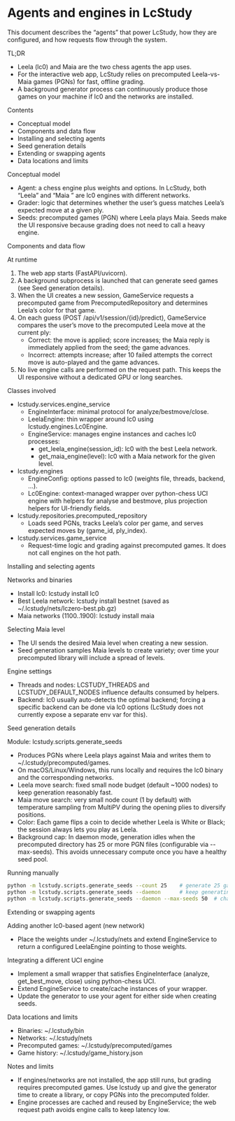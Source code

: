 # Agents and engines in LcStudy

This document describes the “agents” that power LcStudy, how they are configured, and how requests flow through the system.

TL;DR
- Leela (lc0) and Maia are the two chess agents the app uses.
- For the interactive web app, LcStudy relies on precomputed Leela-vs-Maia games (PGNs) for fast, offline grading.
- A background generator process can continuously produce those games on your machine if lc0 and the networks are installed.

Contents
- Conceptual model
- Components and data flow
- Installing and selecting agents
- Seed generation details
- Extending or swapping agents
- Data locations and limits

Conceptual model
- Agent: a chess engine plus weights and options. In LcStudy, both “Leela” and “Maia <level>” are lc0 engines with different networks.
- Grader: logic that determines whether the user’s guess matches Leela’s expected move at a given ply.
- Seeds: precomputed games (PGN) where Leela plays Maia. Seeds make the UI responsive because grading does not need to call a heavy engine.

Components and data flow

At runtime
1) The web app starts (FastAPI/uvicorn).
2) A background subprocess is launched that can generate seed games (see Seed generation details).
3) When the UI creates a new session, GameService requests a precomputed game from PrecomputedRepository and determines Leela’s color for that game.
4) On each guess (POST /api/v1/session/{id}/predict), GameService compares the user’s move to the precomputed Leela move at the current ply:
   - Correct: the move is applied; score increases; the Maia reply is immediately applied from the seed; the game advances.
   - Incorrect: attempts increase; after 10 failed attempts the correct move is auto-played and the game advances.
5) No live engine calls are performed on the request path. This keeps the UI responsive without a dedicated GPU or long searches.

Classes involved
- lcstudy.services.engine_service
  - EngineInterface: minimal protocol for analyze/bestmove/close.
  - LeelaEngine: thin wrapper around lc0 using lcstudy.engines.Lc0Engine.
  - EngineService: manages engine instances and caches lc0 processes:
    - get_leela_engine(session_id): lc0 with the best Leela network.
    - get_maia_engine(level): lc0 with a Maia network for the given level.
- lcstudy.engines
  - EngineConfig: options passed to lc0 (weights file, threads, backend, …).
  - Lc0Engine: context-managed wrapper over python-chess UCI engine with helpers for analyse and bestmove, plus projection helpers for UI-friendly fields.
- lcstudy.repositories.precomputed_repository
  - Loads seed PGNs, tracks Leela’s color per game, and serves expected moves by (game_id, ply_index).
- lcstudy.services.game_service
  - Request-time logic and grading against precomputed games. It does not call engines on the hot path.

Installing and selecting agents

Networks and binaries
- Install lc0: lcstudy install lc0
- Best Leela network: lcstudy install bestnet (saved as ~/.lcstudy/nets/lczero-best.pb.gz)
- Maia networks (1100..1900): lcstudy install maia

Selecting Maia level
- The UI sends the desired Maia level when creating a new session.
- Seed generation samples Maia levels to create variety; over time your precomputed library will include a spread of levels.

Engine settings
- Threads and nodes: LCSTUDY_THREADS and LCSTUDY_DEFAULT_NODES influence defaults consumed by helpers.
- Backend: lc0 usually auto-detects the optimal backend; forcing a specific backend can be done via lc0 options (LcStudy does not currently expose a separate env var for this).

Seed generation details

Module: lcstudy.scripts.generate_seeds
- Produces PGNs where Leela plays against Maia and writes them to ~/.lcstudy/precomputed/games.
- On macOS/Linux/Windows, this runs locally and requires the lc0 binary and the corresponding networks.
- Leela move search: fixed small node budget (default ~1000 nodes) to keep generation reasonably fast.
- Maia move search: very small node count (1 by default) with temperature sampling from MultiPV during the opening plies to diversify positions.
- Color: Each game flips a coin to decide whether Leela is White or Black; the session always lets you play as Leela.
- Background cap: In daemon mode, generation idles when the precomputed directory has 25 or more PGN files (configurable via --max-seeds). This avoids unnecessary compute once you have a healthy seed pool.

Running manually
```bash
python -m lcstudy.scripts.generate_seeds --count 25    # generate 25 games
python -m lcstudy.scripts.generate_seeds --daemon      # keep generating; idles once 25 seeds exist
python -m lcstudy.scripts.generate_seeds --daemon --max-seeds 50  # change the cap
```

Extending or swapping agents

Adding another lc0-based agent (new network)
- Place the weights under ~/.lcstudy/nets and extend EngineService to return a configured LeelaEngine pointing to those weights.

Integrating a different UCI engine
- Implement a small wrapper that satisfies EngineInterface (analyze, get_best_move, close) using python-chess UCI.
- Extend EngineService to create/cache instances of your wrapper.
- Update the generator to use your agent for either side when creating seeds.

Data locations and limits

- Binaries: ~/.lcstudy/bin
- Networks: ~/.lcstudy/nets
- Precomputed games: ~/.lcstudy/precomputed/games
- Game history: ~/.lcstudy/game_history.json

Notes and limits
- If engines/networks are not installed, the app still runs, but grading requires precomputed games. Use lcstudy up and give the generator time to create a library, or copy PGNs into the precomputed folder.
- Engine processes are cached and reused by EngineService; the web request path avoids engine calls to keep latency low.
